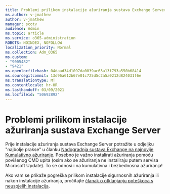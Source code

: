 ```yaml
---
title: Problemi prilikom instalacije ažuriranja sustava Exchange Server
ms.author: v-jmathew
author: v-jmathew
manager: scotv
audience: Admin
ms.topic: article
ms.service: o365-administration
ROBOTS: NOINDEX, NOFOLLOW
localization_priority: Normal
ms.collection: Adm_O365
ms.custom:
- "9005482"
- "9421"
ms.openlocfilehash: 04daad34d1097da0039ac63a13f793a550b68414
ms.sourcegitcommit: 13d96a612b67e01c725d5c2a5a0212d824031f6e
ms.translationtype: MT
ms.contentlocale: hr-HR
ms.lasthandoff: 03/09/2021
ms.locfileid: "50692892"
---
```

# <a name="issues-when-installing-exchange-server-updates"></a>Problemi prilikom instalacije ažuriranja sustava Exchange Server

Prije instalacije ažuriranja sustava Exchange Server potražite u odjeljku "najbolje prakse" u članku [Nadogradnja sustava Exchange na najnovije Kumulativno ažuriranje](https://docs.microsoft.com/Exchange/plan-and-deploy/install-cumulative-updates). Posebno je važno instalirati ažuriranja pomoću povišenog CMD upita (osim ako se ažuriranja ne instaliraju putem servisa Microsoft Update). To se odnosi i na kumulativna i bezbednosna ažuriranja!

Ako vam se prikaže pogreška prilikom instalacije sigurnosnih ažuriranja ili nakon instalacije ažuriranja, pročitajte [članak o otklanjanju poteškoća s neuspjelih instalacija](https://aka.ms/exupdatefaq).
